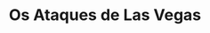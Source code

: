 ---
title: "Os Ataques de Las Vegas"
metaTitle: ""
metaDesc: ""
thumbnail: /assets/images/lasvegas-thumb.png 
headImage:
publishDate: "TBD"
yearOfOccurrence: 2023
tags:
    - ransomware
---
